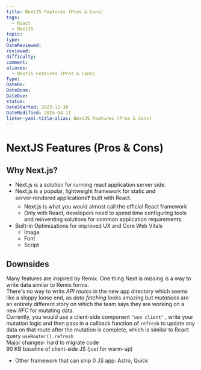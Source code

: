 ```yaml
---
title: NextJS Features (Pros & Cons)
tags:
  - React
  - NextJS
topic: 
type: 
DateReviewed: 
reviewed: 
difficulty: 
comment: 
aliases:
  - NextJS Features (Pros & Cons)
Type: 
DateDo: 
DateDone: 
DateDue: 
status: 
DateStarted: 2023-11-30
DateModified: 2024-04-11
linter-yaml-title-alias: NextJS Features (Pros & Cons)
---
```

# NextJS Features (Pros & Cons)
## Why Next.js?
- Next.js is a solution for running react application server side.
- Next.js is a popular, lightweight framework for static and server‑rendered applications❓ built with React.
	- Next.js is what you would almost call the official React framework
	- Only with React, developers need to spend time configuring tools and reinventing solutions for common application requirements.
- Built-in Optimizations for improved UX and Core Web Vitals
  - Image
  - Font
  - Script
## Downsides
Many features are inspired by Remix. One thing Next is missing is a way to write data similar to Remix forms.  
There's no way to write _API routes_ in the new app directory which seems like a sloppy loose end, as _data fetching_ looks amazing but _mutations_ are an entirely different story on which the team says they are working on a new _RFC_ for mutating data.  
Currently, you would use a client-side component `"use client"` , write your mutation logic and then pass in a callback function of `refresh` to update any data on that route after the mutation is complete, which is similar to React query `useRouter().refresh`  
Major changes- hard to migrate code  
90 KB baseline of client-side JS (just for warm-up)
- Other framework that can ship 0 JS app: Astro, Quick
